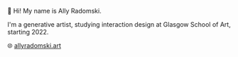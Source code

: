 🌸 Hi! My name is Ally Radomski.

I'm a generative artist, studying interaction design at Glasgow School of Art, starting 2022.

🌐 [allyradomski.art](https://allyradomski.art)

<!---
allyradomski/allyradomski is a ✨ special ✨ repository because its `README.md` (this file) appears on your GitHub profile.
You can click the Preview link to take a look at your changes.
--->
